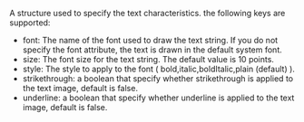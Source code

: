 A structure used to specify the text characteristics. the following keys are supported:

- font: The name of the font used to draw the text string. If you do not specify the font attribute, the text is drawn in the default system font.
- size: The font size for the text string. The default value is 10 points.
- style: The style to apply to the font ( bold,italic,boldItalic,plain (default) ).
- strikethrough: a boolean that specify whether strikethrough is applied to the text image, default is false.
- underline: a boolean that specify whether underline is applied to the text image, default is false.
